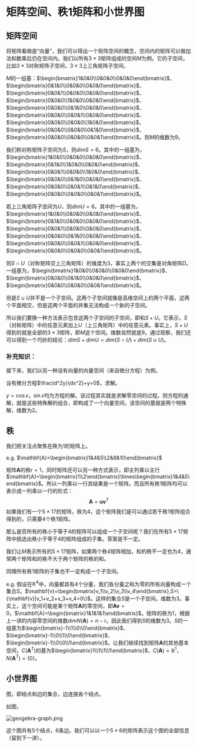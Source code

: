 # 矩阵空间、秩1矩阵和小世界图

## 矩阵空间

将矩阵看做是“向量”，我们可以得出一个矩阵空间的概念，空间内的矩阵可以做加法和数乘后仍在空间内。我们以所有$3\times3$矩阵组成的空间$M$为例。它的子空间，比如$3\times3$对称矩阵子空间，$3\times3$上三角矩阵子空间。

$M$的一组基：$\begin{bmatrix}1&0&0\\0&0&0\\0&0&0\end{bmatrix}$、$\begin{bmatrix}0&1&0\\0&0&0\\0&0&0\end{bmatrix}$、$\begin{bmatrix}0&0&1\\0&0&0\\0&0&0\end{bmatrix}$、$\begin{bmatrix}0&0&0\\1&0&0\\0&0&0\end{bmatrix}$、$\begin{bmatrix}0&0&0\\0&1&0\\0&0&0\end{bmatrix}$、$\begin{bmatrix}0&0&0\\0&0&1\\0&0&0\end{bmatrix}$、$\begin{bmatrix}0&0&0\\0&0&0\\1&0&0\end{bmatrix}$、$\begin{bmatrix}0&0&0\\0&0&0\\0&1&0\end{bmatrix}$、$\begin{bmatrix}0&0&0\\0&0&0\\0&0&1\end{bmatrix}$。则$M$的维数为$9$。

我们称对称矩阵子空间为$S$，则$dimS=6$。其中的一组基为，$\begin{bmatrix}1&0&0\\0&0&0\\0&0&0\end{bmatrix}$、$\begin{bmatrix}0&1&0\\1&0&0\\0&0&0\end{bmatrix}$、$\begin{bmatrix}0&0&1\\0&0&0\\1&0&0\end{bmatrix}$、$\begin{bmatrix}0&0&0\\0&1&0\\0&0&0\end{bmatrix}$、$\begin{bmatrix}0&0&0\\0&0&1\\0&1&0\end{bmatrix}$、$\begin{bmatrix}0&0&0\\0&0&0\\0&0&1\end{bmatrix}$。

若上三角矩阵子空间为$U$，则$dimU=6$。其中的一组基为，$\begin{bmatrix}1&0&0\\0&0&0\\0&0&0\end{bmatrix}$、$\begin{bmatrix}0&1&0\\0&0&0\\0&0&0\end{bmatrix}$、$\begin{bmatrix}0&0&1\\0&0&0\\0&0&0\end{bmatrix}$、$\begin{bmatrix}0&0&0\\0&1&0\\0&0&0\end{bmatrix}$、$\begin{bmatrix}0&0&0\\0&0&1\\0&0&0\end{bmatrix}$、$\begin{bmatrix}0&0&0\\0&0&0\\0&0&1\end{bmatrix}$。

则$S\cap U$（对称矩阵交上三角矩阵）的维度为$3$，事实上两个的交集是对角矩阵$D$。一组基为，$\begin{bmatrix}1&0&0\\0&0&0\\0&0&0\end{bmatrix}$、$\begin{bmatrix}0&0&0\\0&1&0\\0&0&0\end{bmatrix}$、$\begin{bmatrix}0&0&0\\0&0&0\\0&0&1\end{bmatrix}$。

但是$S\cup U$并不是一个子空间。这两个子空间就像是高维空间上的两个平面，这两个平面相交，但是这两个平面的并集无法构成一个新的子空间。

所以我们要换一种方法表示包含这两个子空间的子空间，即和$S+U$。它表示，$S$（对称矩阵）中的任意元素加上$U$（上三角矩阵）中的任意元素。事实上，$S+U$得到的就是全部的$3\times3$矩阵，即$M$这个空间。维数自然就是$9$。通过观察，我们还可以得到一个巧妙的结论：$dimS+dimU=dim(S\cap U)+dim(S\cup U)$。

### 补充知识：

接下来，我们以另一种没有向量的向量空间（来自微分方程）为例。

设有微分方程$\frac{d^2y}{dx^2}+y=0$，求解。

$y=\cos x，\sin x$均为方程的解。该过程其实就是求解零空间的过程。则方程的通解，就是这些特殊解的组合，即构成了一个向量空间，该空间的基就是两个特殊解，维数为$2$。

## 秩

我们把关注点聚焦在秩为$1$的矩阵上。

e.g. $\mathbf{A}=\begin{bmatrix}1&4&5\\2&8&10\end{bmatrix}$

矩阵$\mathbf{A}$的秩$r=1$，同时矩阵还可以另一种方式表示，即主列乘以主行$\mathbf{A}=\begin{bmatrix}1\\2\end{bmatrix}\times\begin{bmatrix}1&4&5\end{bmatrix}$。所以一列乘以一行其结果是一个矩阵。而且所有秩1矩阵均可以表示成一列乘以一行的形式：
$$
\mathbf{A}=\mathbf{u}\mathbf{v}^T
$$
如果我们有一个$5\times17$的矩阵，秩为$4$，这个矩阵我们是可以通过若干秩1矩阵组合得到的，只需要$4$个秩1矩阵。

那么是否所有的秩小于等于4的矩阵可以组成一个子空间呢？我们在所有$5\times17$矩阵中挑选出秩小于等于4的矩阵组成的子集。答案是不一定。

我们让$M$表示所有的$5\times17$矩阵，如果两个秩4矩阵相加，和的秩不一定也为4，通常两个矩阵和的秩不大于两个矩阵的秩的和。

同理所有秩1矩阵的子集也不一定构成一个子空间。

e.g. 假设在$\mathbb{R}^4$中，向量都具有4个分量，我们各分量之和为零的所有向量构成一个集合$S$。$\mathbf{v}=\begin{bmatrix}v_1\\v_2\\v_3\\v_4\end{bmatrix},S=\{\mathbf{v}|v_1+v_2+v_3+v_4=0\}$。这样的集合$S$是一个子空间。维数为3。事实上，这个空间可能是某个矩阵$\mathbf{A}$的零空间，即$\mathbf{A}\mathbf{v}=0$，$\mathbf{A}=\begin{bmatrix}1&1&1&1\end{bmatrix}$。矩阵的秩为1，根据上一讲的内容零空间的维数$dimN(\mathbf{A})=n-r$。因此我们得到$S$的维数为3。$S$的一组基为$\begin{bmatrix}-1\\1\\0\\0\end{bmatrix}$、$\begin{bmatrix}-1\\0\\1\\0\end{bmatrix}$、$\begin{bmatrix}-1\\0\\0\\1\end{bmatrix}$。让我们继续找到矩阵$\mathbf{A}$的其他基本空间，$C(\mathbf{A}^T)$的基为$\begin{bmatrix}1\\1\\1\\1\end{bmatrix}$，$C(\mathbf{A})=\mathbb{R}^1$，$N(\mathbf{A}^T)=\{0\}$。

## 小世界图

图，即结点和边的集合，边连接各个结点。

如图，

![geogebra-graph.png](https://i.loli.net/2020/12/06/emkIYManbPci1lh.png)

这个图共有5个结点，6条边。我们可以以一个$5\times6$的矩阵表示这个图的全部信息（留到下一讲）。